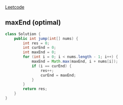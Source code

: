 [Leetcode](https://leetcode.com/problems/jump-game-ii/)

## maxEnd (optimal)
```java
class Solution {
    public int jump(int[] nums) {
        int res = 0;
        int curEnd = 0;
        int maxEnd = 0;
        for (int i = 0; i < nums.length - 1; i++) {
            maxEnd = Math.max(maxEnd, i + nums[i]);
            if (i == curEnd) {
                res++;
                curEnd = maxEnd;
            }
        }
        return res;
    }
}
```
